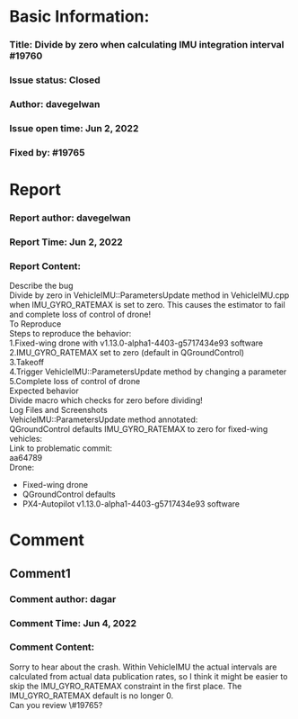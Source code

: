 # Basic Information:
### Title:  Divide by zero when calculating IMU integration interval #19760 
### Issue status: Closed
### Author: davegelwan
### Issue open time: Jun 2, 2022
### Fixed by: #19765
# Report
### Report author: davegelwan
### Report Time: Jun 2, 2022
### Report Content:   
Describe the bug  
Divide by zero in VehicleIMU::ParametersUpdate method in VehicleIMU.cpp when IMU_GYRO_RATEMAX is set to zero.  This causes the estimator to fail and complete loss of control of drone!  
To Reproduce  
Steps to reproduce the behavior:  
1.Fixed-wing drone with v1.13.0-alpha1-4403-g5717434e93 software  
2.IMU_GYRO_RATEMAX set to zero (default in QGroundControl)  
3.Takeoff  
4.Trigger VehicleIMU::ParametersUpdate method by changing a parameter  
5.Complete loss of control of drone  
Expected behavior  
Divide macro which checks for zero before dividing!  
Log Files and Screenshots  
VehicleIMU::ParametersUpdate method annotated:    
QGroundControl defaults IMU_GYRO_RATEMAX to zero for fixed-wing vehicles:    
Link to problematic commit:    
aa64789  
Drone:  
- Fixed-wing drone  
- QGroundControl defaults  
- PX4-Autopilot v1.13.0-alpha1-4403-g5717434e93 software  

# Comment
## Comment1
### Comment author: dagar
### Comment Time: Jun 4, 2022
### Comment Content:   
Sorry to hear about the crash. Within VehicleIMU the actual intervals are calculated from actual data publication rates, so I think it might be easier to skip the IMU_GYRO_RATEMAX constraint in the first place. The IMU_GYRO_RATEMAX default is no longer 0.  
Can you review \\\#19765?  
